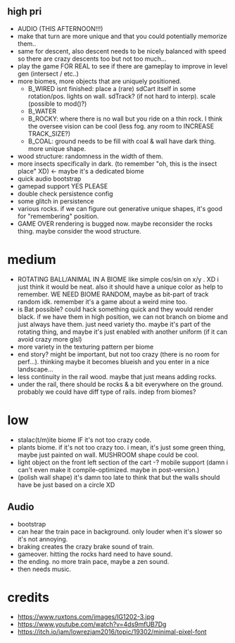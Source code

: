 ## high pri

- AUDIO (THIS AFTERNOON!!!)
- make that turn are more unique and that you could potentially memorize them..
- same for descent, also descent needs to be nicely balanced with speed so there are crazy descents too but not too much...
- play the game FOR REAL to see if there are gameplay to improve in level gen (intersect / etc..)
- more biomes, more objects that are uniquely positioned.
  - B_WIRED isnt finished: place a (rare) sdCart itself in some rotation/pos. lights on wall. sdTrack? (if not hard to interp). scale (possible to mod()?)
  - B_WATER
  - B_ROCKY: where there is no wall but you ride on a thin rock. I think the oversee vision can be cool (less fog. any room to INCREASE TRACK_SIZE?)
  - B_COAL: ground needs to be fill with coal & wall have dark thing. more unique shape.
- wood structure: randomness in the width of them.
- more insects specifically in dark. (to remember "oh, this is the insect place" XD) <- maybe it's a dedicated biome
- quick audio bootstrap
- gamepad support YES PLEASE
- double check persistence config
- some glitch in persistence
- various rocks. if we can figure out generative unique shapes, it's good for "remembering" position.
- GAME OVER rendering is bugged now. maybe reconsider the rocks thing. maybe consider the wood structure.

# medium

- ROTATING BALL/ANIMAL IN A BIOME like simple cos/sin on x/y . XD i just think it would be neat. also it should have a unique color as help to remember. WE NEED BIOME RANDOM, maybe as bit-part of track random idk. remember it's a game about a weird mine too.
- is Bat possible? could hack something quick and they would render black. if we have them in high position, we can not branch on biome and just always have them. just need variety tho. maybe it's part of the rotating thing, and maybe it's just enabled with another uniform (if it can avoid crazy more glsl)
- more variety in the texturing pattern per biome
- end story? might be important, but not too crazy (there is no room for perf...). thinking maybe it becomes blueish and you enter in a nice landscape...
- less continuity in the rail wood. maybe that just means adding rocks.
- under the rail, there should be rocks & a bit everywhere on the ground. probably we could have diff type of rails. indep from biomes?

# low

- stalac(t/m)ite biome IF it's not too crazy code.
- plants biome. if it's not too crazy too. i mean, it's just some green thing, maybe just painted on wall. MUSHROOM shape could be cool.
- light object on the front left section of the cart
-? mobile support (damn i can't even make it compile-optimized. maybe in post-version.)
- (polish wall shape) it's damn too late to think that but the walls should have be just based on a circle XD


## Audio

- bootstrap
- can hear the train pace in background. only louder when it's slower so it's not annoying.
- braking creates the crazy brake sound of train.
- gameover. hitting the rocks hard need to have sound.
- the ending. no more train pace, maybe a zen sound.
- then needs music.

# credits

- https://www.ruxtons.com/images/IG1202-3.jpg
- https://www.youtube.com/watch?v=4ds9mfUB7Dg
- https://itch.io/jam/lowrezjam2016/topic/19302/minimal-pixel-font
